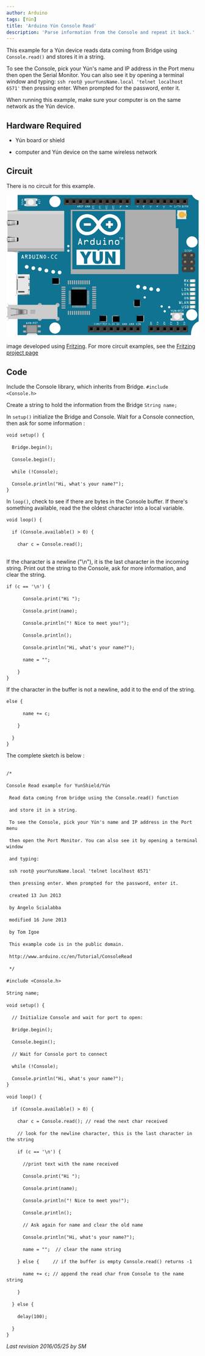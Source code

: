 ```yaml
---
author: Arduino
tags: [Yún]
title: 'Arduino Yún Console Read'
description: 'Parse information from the Console and repeat it back.'
---
```


This example for a Yún device reads data coming from Bridge using  `Console.read()` and stores it in a string.

To see the Console, pick your Yún's name and IP address in the Port menu then open the Serial Monitor. You can also see it by opening a terminal window and typing:  `ssh root@ yourYunsName.local 'telnet localhost 6571'` then pressing enter. When prompted for the password, enter it.

When running this example, make sure your computer is on the same network as the Yún device.

## Hardware Required

- Yún board or shield

- computer and Yún device on the same wireless network

## Circuit

There is no circuit for this example.

![The circuit for this tutorial.](assets/Yun_Fritzing.png)

image developed using [Fritzing](http://www.fritzing.org). For more circuit examples, see the [Fritzing project page](http://fritzing.org/projects/)

## Code

Include the Console library, which inherits from Bridge.
`#include <Console.h>`

Create a string to hold the information from the Bridge
`String name;`

In `setup()` initialize the Bridge and Console. Wait for a Console connection, then ask for some information :

```arduino
void setup() {

  Bridge.begin();

  Console.begin();

  while (!Console);

  Console.println("Hi, what's your name?");
}
```

In `loop()`, check to see if there are bytes in the Console buffer. If there's something available, read the the oldest character into a local variable.

```arduino
void loop() {

  if (Console.available() > 0) {

    char c = Console.read();


```

If the character is a newline ("\n"), it is the last character in the incoming string. Print out the string to the Console, ask for more information, and clear the string.

```arduino
if (c == '\n') {

      Console.print("Hi ");

      Console.print(name);

      Console.println("! Nice to meet you!");

      Console.println();

      Console.println("Hi, what's your name?");

      name = "";

    }
}
```

If the character in the buffer is not a newline, add it to the end of the string.

```arduino
else {

      name += c;

    }

  }
}
```

The complete sketch is below :

```arduino

/*

Console Read example for YunShield/Yún

 Read data coming from bridge using the Console.read() function

 and store it in a string.

 To see the Console, pick your Yún's name and IP address in the Port menu

 then open the Port Monitor. You can also see it by opening a terminal window

 and typing:

 ssh root@ yourYunsName.local 'telnet localhost 6571'

 then pressing enter. When prompted for the password, enter it.

 created 13 Jun 2013

 by Angelo Scialabba

 modified 16 June 2013

 by Tom Igoe

 This example code is in the public domain.

 http://www.arduino.cc/en/Tutorial/ConsoleRead

 */

#include <Console.h>

String name;

void setup() {

  // Initialize Console and wait for port to open:

  Bridge.begin();

  Console.begin();

  // Wait for Console port to connect

  while (!Console);

  Console.println("Hi, what's your name?");
}

void loop() {

  if (Console.available() > 0) {

    char c = Console.read(); // read the next char received

    // look for the newline character, this is the last character in the string

    if (c == '\n') {

      //print text with the name received

      Console.print("Hi ");

      Console.print(name);

      Console.println("! Nice to meet you!");

      Console.println();

      // Ask again for name and clear the old name

      Console.println("Hi, what's your name?");

      name = "";  // clear the name string

    } else {     // if the buffer is empty Console.read() returns -1

      name += c; // append the read char from Console to the name string

    }

  } else {

    delay(100);

  }
}
```


*Last revision 2016/05/25 by SM*
